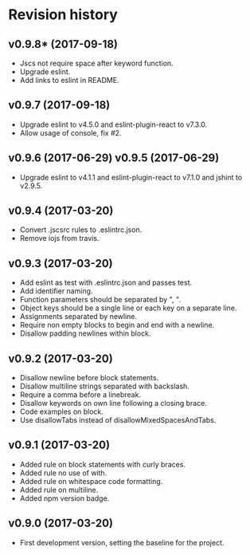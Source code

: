 Revision history
=======================================

v0.9.8* (2017-09-18)
---------------------------------------

* Jscs not require space after keyword function.
* Upgrade eslint.
* Add links to eslint in README.


v0.9.7 (2017-09-18)
---------------------------------------

* Upgrade eslint to v4.5.0 and eslint-plugin-react to v7.3.0.
* Allow usage of console, fix #2.


v0.9.6 (2017-06-29)
v0.9.5 (2017-06-29)
---------------------------------------

* Upgrade eslint to v4.1.1 and eslint-plugin-react to v7.1.0 and jshint to v2.9.5.


v0.9.4 (2017-03-20)
---------------------------------------

* Convert .jscsrc rules to .eslintrc.json.
* Remove iojs from travis.


v0.9.3 (2017-03-20)
---------------------------------------

* Add eslint as test with .eslintrc.json and passes test.
* Add identifier naming.
* Function parameters should be separated by ", ".
* Object keys should be a single line or each key on a separate line.
* Assignments separated by newline.
* Require non empty blocks to begin and end with a newline.
* Disallow padding newlines within block.


v0.9.2 (2017-03-20)
---------------------------------------

* Disallow newline before block statements.
* Disallow multiline strings separated with backslash.
* Require a comma before a linebreak.
* Disallow keywords on own line following a closing brace.
* Code examples on block.
* Use disallowTabs instead of disallowMixedSpacesAndTabs.


v0.9.1 (2017-03-20)
---------------------------------------

* Added rule on block statements with curly braces.
* Added rule no use of with.
* Added rule on whitespace code formatting.
* Added rule on multiline.
* Added npm version badge.


v0.9.0 (2017-03-20)
---------------------------------------

* First development version, setting the baseline for the project.
